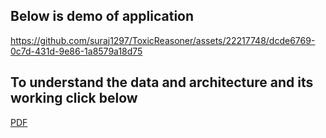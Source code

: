 
## Below is demo of application

https://github.com/suraj1297/ToxicReasoner/assets/22217748/dcde6769-0c7d-431d-9e86-1a8579a18d75

## To understand the data and architecture and its working click below

[PDF](./ToxicAnalyzerSurajDesai.pdf)
